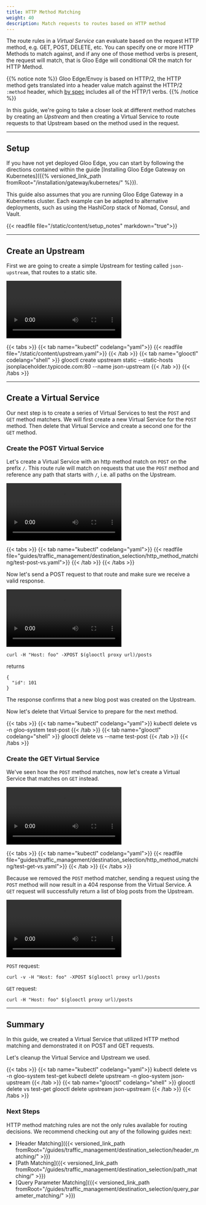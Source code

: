 ```yaml
---
title: HTTP Method Matching
weight: 40
description: Match requests to routes based on HTTP method
---
```


The route rules in a *Virtual Service* can evaluate based on the request HTTP method, e.g. GET, POST, DELETE, etc. You can specify one or more HTTP Methods to match against, and if any one of those method verbs is present, the request will match, that is Gloo Edge will conditional OR the match for HTTP Method. 

{{% notice note %}}
Gloo Edge/Envoy is based on HTTP/2, the HTTP method gets translated into a header value match against the HTTP/2 `:method` header, which [by spec](https://http2.github.io/http2-spec/#HttpRequest) includes all of the HTTP/1 verbs.
{{% /notice %}}

In this guide, we're going to take a closer look at different method matches by creating an *Upstream* and then creating a Virtual Service to route requests to that Upstream based on the method used in the request.

---

## Setup

If you have not yet deployed Gloo Edge, you can start by following the directions contained within the guide [Installing Gloo Edge Gateway on Kubernetes]({{% versioned_link_path fromRoot="/installation/gateway/kubernetes/" %}}).

This guide also assumes that you are running Gloo Edge Gateway in a Kubernetes cluster. Each example can be adapted to alternative deployments, such as using the HashiCorp stack of Nomad, Consul, and Vault.

{{< readfile file="/static/content/setup_notes" markdown="true">}}

---

## Create an Upstream

First we are going to create a simple Upstream for testing called `json-upstream`, that routes to a static site.

<video controls loop>
  <source src="https://solo-docs.s3.us-east-2.amazonaws.com/gloo/videos/pathmatch_createupstream.mp4" type="video/mp4">
</video>

{{< tabs >}}
{{< tab name="kubectl" codelang="yaml">}}
{{< readfile file="/static/content/upstream.yaml">}}
{{< /tab >}}
{{< tab name="glooctl" codelang="shell" >}}
glooctl create upstream static --static-hosts jsonplaceholder.typicode.com:80 --name json-upstream
{{< /tab >}}
{{< /tabs >}}

---

## Create a Virtual Service

Our next step is to create a series of Virtual Services to test the `POST` and `GET` method matchers. We will first create a new Virtual Service for the `POST` method. Then delete that Virtual Service and create a second one for the `GET` method.

### Create the POST Virtual Service

Let's create a Virtual Service with an http method match on `POST` on the prefix `/`. This route rule will match on requests that use the `POST` method and reference any path that starts with `/`, i.e. all paths on the Upstream.

<video controls loop>
  <source src="https://solo-docs.s3.us-east-2.amazonaws.com/gloo/videos/httpmatch_createvs1.mp4" type="video/mp4">
</video>

{{< tabs >}}
{{< tab name="kubectl" codelang="yaml">}}
{{< readfile file="guides/traffic_management/destination_selection/http_method_matching/test-post-vs.yaml">}}
{{< /tab >}}
{{< /tabs >}} 

Now let's send a POST request to that route and make sure we receive a valid response.

<video controls loop>
  <source src="https://solo-docs.s3.us-east-2.amazonaws.com/gloo/videos/httpmatch_test1.mp4" type="video/mp4">
</video>

```shell
curl -H "Host: foo" -XPOST $(glooctl proxy url)/posts
```

returns

```
{
  "id": 101
}
```

The response confirms that a new blog post was created on the Upstream.

Now let's delete that Virtual Service to prepare for the next method.

{{< tabs >}}
{{< tab name="kubectl" codelang="yaml">}}
kubectl delete vs -n gloo-system test-post
{{< /tab >}}
{{< tab name="glooctl" codelang="shell" >}}
glooctl delete vs --name test-post
{{< /tab >}}
{{< /tabs >}}

### Create the GET Virtual Service

We've seen how the `POST` method matches, now let's create a Virtual Service that matches on `GET` instead.

<video controls loop>
  <source src="https://solo-docs.s3.us-east-2.amazonaws.com/gloo/videos/httpmatch_createvs2.mp4" type="video/mp4">
</video>

{{< tabs >}}
{{< tab name="kubectl" codelang="yaml">}}
{{< readfile file="guides/traffic_management/destination_selection/http_method_matching/test-get-vs.yaml">}}
{{< /tab >}}
{{< /tabs >}} 

Because we removed the `POST` method matcher, sending a request using the `POST` method will now result in a 404 response from the Virtual Service. A `GET` request will successfully return a list of blog posts from the Upstream.

<video controls loop>
  <source src="https://solo-docs.s3.us-east-2.amazonaws.com/gloo/videos/httpmatch_test2.mp4" type="video/mp4">
</video>

`POST` request:

```shell
curl -v -H "Host: foo" -XPOST $(glooctl proxy url)/posts
```

`GET` request:

```shell
curl -H "Host: foo" $(glooctl proxy url)/posts
```

---

## Summary 

In this guide, we created a Virtual Service that utilized HTTP method matching and demonstrated it on POST and GET requests. 

Let's cleanup the Virtual Service and Upstream we used.

{{< tabs >}}
{{< tab name="kubectl" codelang="yaml">}}
kubectl delete vs -n gloo-system test-get
kubectl delete upstream -n gloo-system json-upstream
{{< /tab >}}
{{< tab name="glooctl" codelang="shell" >}}
glooctl delete vs test-get
glooctl delete upstream json-upstream
{{< /tab >}}
{{< /tabs >}}

### Next Steps

HTTP method matching rules are not the only rules available for routing decisions. We recommend checking out any of the following guides next:

* [Header Matching]({{< versioned_link_path fromRoot="/guides/traffic_management/destination_selection/header_matching/" >}})
* [Path Matching]({{< versioned_link_path fromRoot="/guides/traffic_management/destination_selection/path_matching/" >}})
* [Query Parameter Matching]({{< versioned_link_path fromRoot="/guides/traffic_management/destination_selection/query_parameter_matching/" >}})
